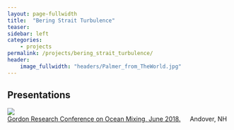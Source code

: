 ```yaml
---
layout: page-fullwidth
title:  "Bering Strait Turbulence"
teaser:
sidebar: left
categories:
    - projects
permalink: /projects/bering_strait_turbulence/
header:
    image_fullwidth: "headers/Palmer_from_TheWorld.jpg"
---
```



<h2>Presentations</h2>
<!-- PRESENTATIONS -->
<div class="row">
  <div class="large-4 columns">    
      <img src="https://github.com/nicolecouto/nicolecouto.github.io/blob/master/images/grc_oceanMixing_thumb.jpg?raw=true">
  </div>
  <div class="large-8 columns">
  <a href="/assets/posters/grc_oceanMixing.pdf">Gordon Research Conference on Ocean Mixing, June 2018.</a> Andover, NH
  </div>
</div>
